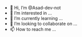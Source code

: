 - 👋 Hi, I’m @Asad-dev-not
- 👀 I’m interested in ...
- 🌱 I’m currently learning ...
- 💞️ I’m looking to collaborate on ...
- 📫 How to reach me ...

<!---
Asad-dev-not/Asad-dev-not is a ✨ special ✨ repository because its `README.md` (this file) appears on your GitHub profile.
You can click the Preview link to take a look at your changes.
--->
